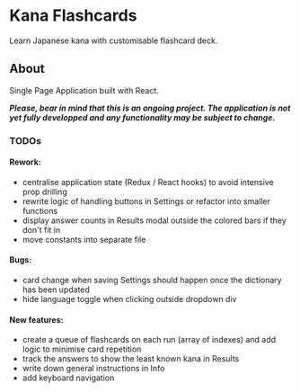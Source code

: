 # Kana Flashcards

Learn Japanese kana with customisable flashcard deck.

## About

Single Page Application built with React.

**_Please, bear in mind that this is an ongoing project. The application is not yet fully developped and any functionality may be subject to change._**

### TODOs

#### Rework:
- centralise application state (Redux / React hooks) to avoid intensive prop drilling
- rewrite logic of handling buttons in Settings or refactor into smaller functions
- display answer counts in Results modal outside the colored bars if they don't fit in
- move constants into separate file

#### Bugs:
- card change when saving Settings should happen once the dictionary has been updated
- hide language toggle when clicking outside dropdown div

#### New features:
- create a queue of flashcards on each run (array of indexes) and add logic to minimise card repetition
- track the answers to show the least known kana in Results
- write down general instructions in Info
- add keyboard navigation
